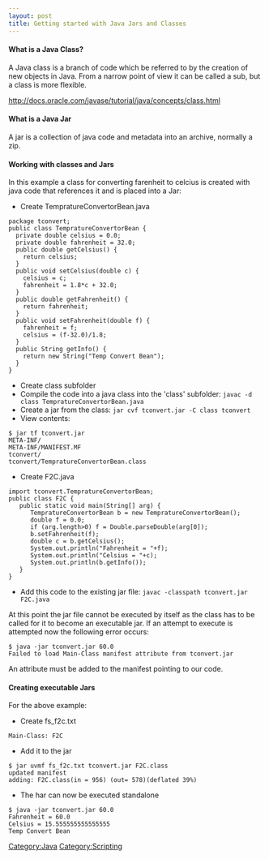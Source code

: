 ```yaml
---
layout: post 
title: Getting started with Java Jars and Classes
---
```


#### What is a Java Class?

A Java class is a branch of code which be referred to by the creation of
new objects in Java. From a narrow point of view it can be called a sub,
but a class is more flexible.

<http://docs.oracle.com/javase/tutorial/java/concepts/class.html>

#### What is a Java Jar

A jar is a collection of java code and metadata into an archive,
normally a zip.

#### Working with classes and Jars

In this example a class for converting farenheit to celcius is created
with java code that references it and is placed into a Jar:

-   Create TempratureConvertorBean.java

<!-- -->

    package tconvert;
    public class TempratureConvertorBean {
      private double celsius = 0.0;
      private double fahrenheit = 32.0;
      public double getCelsius() {
        return celsius;
      }
      public void setCelsius(double c) {
        celsius = c;
        fahrenheit = 1.8*c + 32.0;
      }
      public double getFahrenheit() {
        return fahrenheit;
      }
      public void setFahrenheit(double f) {
        fahrenheit = f;
        celsius = (f-32.0)/1.8;
      }
      public String getInfo() {
        return new String("Temp Convert Bean");
      }
    }

-   Create class subfolder
-   Compile the code into a java class into the \'class\' subfolder:
    `javac -d class TempratureConvertorBean.java`
-   Create a jar from the class:
    `jar cvf tconvert.jar -C class tconvert`
-   View contents:

<!-- -->

    $ jar tf tconvert.jar
    META-INF/
    META-INF/MANIFEST.MF
    tconvert/
    tconvert/TempratureConvertorBean.class

-   Create F2C.java

<!-- -->

    import tconvert.TempratureConvertorBean;
    public class F2C {
       public static void main(String[] arg) {
          TempratureConvertorBean b = new TempratureConvertorBean();
          double f = 0.0;
          if (arg.length>0) f = Double.parseDouble(arg[0]);
          b.setFahrenheit(f);
          double c = b.getCelsius();
          System.out.println("Fahrenheit = "+f);
          System.out.println("Celsius = "+c);
          System.out.println(b.getInfo());
       }
    }

-   Add this code to the existing jar file:
    `javac -classpath tconvert.jar F2C.java`

At this point the jar file cannot be executed by itself as the class has
to be called for it to become an executable jar. If an attempt to
execute is attempted now the following error occurs:

    $ java -jar tconvert.jar 60.0
    Failed to load Main-Class manifest attribute from tconvert.jar

An attribute must be added to the manifest pointing to our code.

#### Creating executable Jars

For the above example:

-   Create fs\_f2c.txt

<!-- -->

    Main-Class: F2C

-   Add it to the jar

<!-- -->

    $ jar uvmf fs_f2c.txt tconvert.jar F2C.class
    updated manifest
    adding: F2C.class(in = 956) (out= 578)(deflated 39%)

-   The har can now be executed standalone

<!-- -->

    $ java -jar tconvert.jar 60.0
    Fahrenheit = 60.0
    Celsius = 15.555555555555555
    Temp Convert Bean

[Category:Java](Category:Java "wikilink")
[Category:Scripting](Category:Scripting "wikilink")

